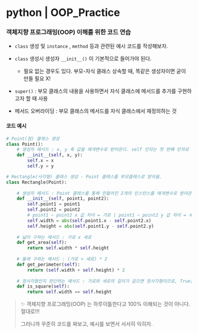 # python | OOP_Practice



### 객체지향 프로그래밍(OOP) 이해를 위한 코드 연습

- `class` 생성 및 `instance` , `method` 등과 관련된 예시 코드를 작성해보자.
- `class` 생성시 생성자 `__init__()` 이 기본적으로 들어가야 된다.
  - 필요 없는 경우도 있다. 부모-자식 클래스 상속할 때, 똑같은 생성자이면 굳이 만들 필요 X!

- `super()` : 부모 클래스의 내용을 사용하면서 자식 클래스에 메서드를 추가를 구현하고자 할 때 사용
- 메서드 오버라이딩 : 부모 클래스의 메서드를 자식 클래스에서 재정의하는 것



#### 코드 예시

```python
# Point(점) 클래스 생성
class Point():
    # 생성자 메서드 : x, y 축 값을 매개변수로 받아온다. self 인자는 첫 번째 인자로 들어간다.
    def __init__(self, x, y):
        self.x = x
        self.y = y

# Rectangle(사각형) 클래스 생성 - Point 클래스를 부모클래스로 받아옴.
class Rectangle(Point):
    
    # 생성자 메서드 : Point 클래스를 통해 만들어진 2개의 인스턴스를 매개변수로 받아온다. 마찬가지로 self 인자는 첫번째 인자.
    def __init__(self, point1, point2):
        self.point1 = point1
        self.point2 = point2
        # point1 ~ point2 x 값 차이 = 가로 | point1 ~ point2 y 값 차이 = 세로
        self.width = abs(self.point1.x - self.point2.x)
        self.height = abs(self.point1.y - self.point2.y)
    
    # 넓이 구하는 메서드 : 가로 x 세로
    def get_area(self):
        return self.width * self.height
    
    # 둘레 구하는 메서드 : (가로 + 세로) * 2
    def get_perimeter(self):
        return (self.width + self.height) * 2
    
    # 정사각형인지 판단하는 메서드 : 가로와 세로의 길이가 같으면 정사각형이므로, True를 반환
    def is_square(self):
        return self.width == self.height
```



> ✨ 객체지향 프로그래밍(OOP) 는 하루이틀한다고 100% 이해되는 것이 아니다. 절대로!!!
>
> 그러니까 꾸준히 코드를 짜보고, 예시를 보면서 서서히 익히자.

